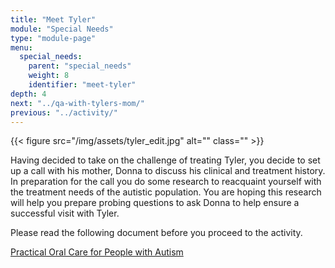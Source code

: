 ```yaml
---
title: "Meet Tyler"
module: "Special Needs"
type: "module-page"
menu:
  special_needs:
    parent: "special_needs"
    weight: 8
    identifier: "meet-tyler"
depth: 4
next: "../qa-with-tylers-mom/"
previous: "../activity/"
---
```

<div class="pageblock right img-polaroid img-rounded">
<div class="caption">
</div>{{< figure src="/img/assets/tyler_edit.jpg" alt="" class="" >}}</div><div class="pageblock"><p>Having decided to take on the challenge of treating Tyler, you decide to set up a call with his mother, Donna to discuss his clinical and treatment history.  In preparation for the call you do some research to reacquaint yourself with the treatment needs of the autistic population.  You are hoping this research will help you prepare probing questions to ask Donna to help ensure a successful visit with Tyler.</p>
</div><div class="pageblock"><p>Please read the following document before you proceed to the activity.</p> <a href="http://ccnmtl.columbia.edu/projects/pass/SpecialNeeds_Mod5/POCAutism.pdf" target="_blank">Practical Oral Care for People with Autism</a>
</div>